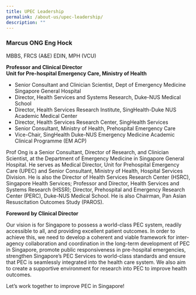 ```yaml
---
title: UPEC Leadership
permalink: /about-us/upec-leadership/
description: ""
---
```

### Marcus ONG Eng Hock

MBBS, FRCS (A&E) EDIN, MPH (VCU)

**Professor and Clinical Director**  
**Unit for Pre-hospital Emergency Care, Ministry of Health**

*   Senior Consultant and Clinician Scientist, Dept of Emergency Medicine  
    Singapore General Hospital
*   Director, Health Services and Systems Research, Duke-NUS Medical School
*   Director, Health Services Research Institute, SingHealth-Duke NUS  
    Academic Medical Center
*   Director, Health Services Research Center, SingHealth Services
*   Senior Consultant, Ministry of Health, Prehospital Emergency Care
*   Vice-Chair, SingHealth Duke-NUS Emergency Medicine Academic Clinical Programme (EM ACP)

Prof Ong is a Senior Consultant, Director of Research, and Clinician Scientist, at the Department of Emergency Medicine in Singapore General Hospital. He serves as Medical Director, Unit for Prehospital Emergency Care (UPEC) and Senior Consultant, Ministry of Health, Hospital Services Division. He is also the Director of Health Services Research Center (HSRC), Singapore Health Services; Professor and Director, Health Services and Systems Research (HSSR); Director, Prehospital and Emergency Research Center (PERC), Duke-NUS Medical School. He is also Chairman, Pan Asian Resuscitation Outcomes Study (PAROS).

**Foreword by Clinical Director**

Our vision is for Singapore to possess a world-class PEC system, readily accessible to all, and providing excellent patient outcomes. In order to achieve this, we need to develop a coherent and viable framework for inter-agency collaboration and coordination in the long-term development of PEC in Singapore, promote public responsiveness in pre-hospital emergencies, strengthen Singapore’s PEC Services to world-class standards and ensure that PEC is seamlessly integrated into the health care system. We also aim to create a supportive environment for research into PEC to improve health outcomes.

Let’s work together to improve PEC in Singapore!